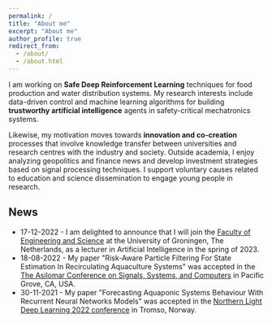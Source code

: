 ```yaml
---
permalink: /
title: "About me"
excerpt: "About me"
author_profile: true
redirect_from: 
  - /about/
  - /about.html
---
```


I am working on **Safe Deep Reinforcement Learning** techniques for food production and water distribution systems. My research interests include data-driven control and machine learning algorithms for building **trustworthy artificial intelligence** agents in safety-critical mechatronics systems. 

Likewise, my motivation moves towards **innovation and co-creation** processes that involve knowledge transfer between universities and research centres with the industry and society. Outside academia, I enjoy analyzing geopolitics and finance news and develop investment strategies based on signal processing techniques. I support voluntary causes related to education and science dissemination to engage young people in research.

## News
* 17-12-2022 - I am delighted to announce that I will join the <a href="https://www.rug.nl/fse/?lang=en" target="_blank">Faculty of Engineering and Science</a> at the University of Groningen, The Netherlands, as a lecturer in Artificial Intelligence in the spring of 2023.
* 18-08-2022 - My paper "Risk-Aware Particle Filtering For State Estimation In Recirculating Aquaculture Systems" was accepted in the <a href="https://www.asilomarsscconf.org/" target="_blank">The Asilomar Conference on Signals, Systems, and Computers</a> in Pacific Grove, CA, USA.
* 30-11-2021 - My paper "Forecasting Aquaponic Systems Behaviour With Recurrent Neural Networks Models" was accepted in the <a href="https://www.nldl.org/" target="_blank">Northern Light Deep Learning 2022 conference</a> in Tromso, Norway.

<!-- * 17-11-2021 - I became a volunteer in the <a href="https://www.acimedellin.org/resultados-conexion-sin-fronteras/" target="_blank">Conexion sin Fronteras</a> program by the Agency for Cooperation and Investment of Medellin -->
<!-- * 20-02-2021 - Check out my talk in the [Forsker Grand Prix - Agder 2020](https://dccartagena.github.io/talks/2020-fgp) -->
<!-- * 29-12-2020 - My personal webpage is online! -->
